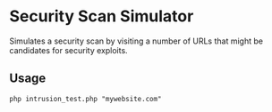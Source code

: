 # Security Scan Simulator
Simulates a security scan by visiting a number of URLs that might be candidates for security exploits. 

## Usage
	php intrusion_test.php "mywebsite.com"

